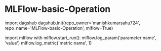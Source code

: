 # MLFlow-basic-Operation

import dagshub
dagshub.init(repo_owner='manishkumarsahu724', repo_name='MLFlow-basic-Operation', mlflow=True)

import mlflow
with mlflow.start_run():
  mlflow.log_param('parameter name', 'value')
  mlflow.log_metric('metric name', 1)